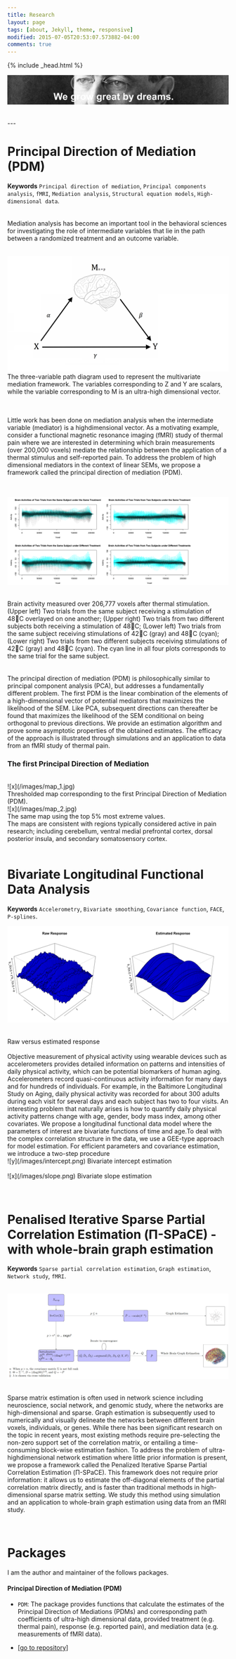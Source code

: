 ```yaml
---
title: Research
layout: page
tags: [about, Jekyll, theme, responsive]
modified: 2015-07-05T20:53:07.573882-04:00
comments: true
---
```

{% include _head.html %}

![x](/images/Wilson.jpg)

<br />
---

# Principal Direction of Mediation (PDM)

**Keywords** `Principal direction of mediation`, `Principal components analysis`, `fMRI`, `Mediation analysis`, `Structural equation models`, `High-dimensional data`.
<br />
<br />
<br />
Mediation analysis has become an important tool in the behavioral sciences for investigating
the role of intermediate variables that lie in the path between a randomized treatment
and an outcome variable.
<br />
<br />

![](/images/path.png)
The three-variable path diagram used to represent the multivariate mediation framework. The variables corresponding to Z and Y are scalars, while the variable corresponding to M is an ultra-high dimensional vector.
<br />
<br />

<br />Little work has been done on mediation analysis when the intermediate variable (mediator) is a highdimensional vector. As a motivating example, consider a functional magnetic resonance imaging (fMRI) study of thermal pain where we are interested in determining which brain measurements (over 200,000 voxels) mediate the relationship between the application of a thermal stimulus and self-reported pain. To address the problem of high dimensional mediators in the context of linear SEMs, we propose a framework called the principal direction of mediation (PDM).
<br />
<br />
<br />

![x](/images/figure0.png)

<br />
Brain activity measured over 206,777 voxels after thermal stimulation. 
(Upper left) Two trials from the same subject receiving a stimulation of 48C overlayed on one another; (Upper right) Two trials from two different subjects both receiving a stimulation of 48C; (Lower left) Two trials from the same subject receiving stimulations of 42C (gray) and 48C (cyan); (Lower right) Two trials from two different subjects receiving stimulations of 42C (gray) and 48C (cyan). The cyan line in all four plots corresponds to the same trial for the same subject.
<br />
<br />

<br />
The principal direction of mediation (PDM) is philosophically similar to principal component analysis (PCA), but addresses a fundamentally different problem. The first PDM is the linear combination of the elements of a high-dimensional vector of potential mediators that maximizes the likelihood of the SEM. Like PCA, subsequent directions can thereafter be found that maximizes the likelihood of the SEM conditional on being orthogonal to previous directions. We provide an estimation algorithm and prove some asymptotic properties of the obtained estimates. The efficacy of the approach is illustrated through simulations and an application to data from an fMRI study of thermal pain.

### The first Principal Direction of Mediation
<br />
![x](/images/map_1.jpg) 

<br />
Thresholded map corresponding to the first Principal Direction of Mediation (PDM). 

<br />
![x](/images/map_2.jpg) 

<br />
The same map using the top 5% most extreme values.
<br />
The maps are consistent with regions typically considered active in pain research; including cerebellum, ventral medial prefrontal cortex, dorsal posterior insula, and secondary somatosensory cortex.


<br />
<br />


# Bivariate Longitudinal Functional Data Analysis

**Keywords** `Accelerometry`, `Bivariate smoothing`, `Covariance function`, `FACE`, `P-splines`.
<br />

![x](/images/all.png) 

<br />
Raw versus estimated response

<br />
<br />
Objective measurement of physical activity using wearable devices such as accelerometers provides detailed information on patterns and intensities of daily physical activity, which can be potential biomarkers of human aging. Accelerometers record quasi-continuous activity information for many days and for hundreds of individuals. For example, in the Baltimore Longitudinal Study on Aging, daily physical activity was recorded for about 300 adults during each visit for several days and each subject has two to four visits. An interesting problem that naturally arises is how to quantify daily physical activity patterns change with age, gender, body mass index, among other covariates. We propose a longitudinal functional data model where the parameters of interest are bivariate functions of time and age.To deal with the complex correlation structure in the data, we use a GEE-type approach for model estimation. For efficient parameters and covariance estimation, we introduce a two-step procedure

<br />
![y](/images/intercept.png) 
Bivariate intercept estimation

<br />
<br />
![x](/images/slope.png) 
Bivariate slope estimation
<br />
<br />
<br />

# Penalised Iterative Sparse Partial Correlation Estimation (Π-SPaCE) - with whole-brain graph estimation

**Keywords** `Sparse partial correlation estimation`, `Graph estimation`, `Network study`, `fMRI`.
<br />
<br />

![x](/images/graph_estimation.png) 

<br />
Sparse matrix estimation is often used in network science including neuroscience, social network, and genomic study, where the networks are high-dimensional and sparse. Graph estimation is subsequently used to numerically and visually delineate the networks between different brain voxels, individuals, or genes. While there has been significant research on the topic in recent years, most existing methods require pre-selecting the non-zero support set of the correlation matrix, or entailing a time-consuming block-wise estimation fashion. To address the problem of ultra-highdimensional network estimation where little prior information is present, we propose a framework called the Penalized Iterative Sparse Partial Correlation Estimation (Π-SPaCE). This framework does not require prior information: it allows us to estimate the off-diagonal elements of the partial correlation matrix directly, and is faster than traditional methods in high-dimensional sparse matrix setting. We study this method using simulation and an application to whole-brain graph estimation using data from an fMRI study.
<br />
<br />
<br />


# Packages

I am the author and maintainer of the follows packages. 

#### Principal Direction of Mediation (PDM)
* `PDM`: The package provides functions that calculate the estimates of the Principal Direction of Mediations (PDMs) and corresponding path coefficients of ultra-high dimensional data, provided treatment (e.g. thermal pain), response (e.g. reported pain), and mediation data (e.g. measurements of fMRI data).

* [[go to repository]](http://github.com/oliverychen)

<br />

